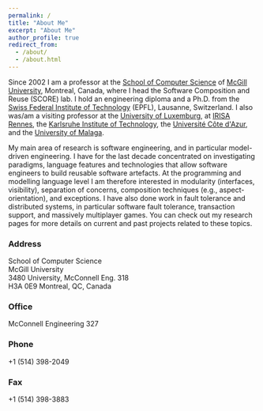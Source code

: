 ```yaml
---
permalink: /
title: "About Me"
excerpt: "About Me"
author_profile: true
redirect_from: 
  - /about/
  - /about.html
---
```


Since 2002 I am a professor at the [School of Computer Science](http:www.cs.mcgill.ca/) of [McGill University](https://www.mcgill.ca), Montreal, Canada, where I head the Software Composition and Reuse (SCORE) lab. I hold an engineering diploma and a Ph.D. from the [Swiss Federal Institute of Technology](https://www.epfl.ch/) (EPFL), Lausanne, Switzerland. I also was/am a visiting professor at the [University of Luxemburg](https://wwwen.uni.lu), at [IRISA Rennes](http://www.irisa.fr/en), the [Karlsruhe Institute of Technology](https://www.kit.edu), the [Université Côte d'Azur](https://univ-cotedazur.eu), and the [University of Malaga](https://www.uma.es/).

My main area of research is software engineering, and in particular model-driven engineering. I have for the last decade concentrated on investigating paradigms, language features and technologies that allow software engineers to build reusable software artefacts. At the programming and modelling language level I am therefore interested in modularity (interfaces, visibility), separation of concerns, composition techniques (e.g., aspect-orientation), and exceptions. I have also done work in fault tolerance and distributed systems, in particular software fault tolerance, transaction support, and massively multiplayer games. You can check out my research pages for more details on current and past projects related to these topics.

### Address

School of Computer Science<br>
McGill University<br>
3480 University, McConnell Eng. 318<br>
H3A 0E9 Montreal, QC, Canada<br>

### Office

McConnell Engineering 327

### Phone

+1 (514) 398-2049

### Fax

+1 (514) 398-3883